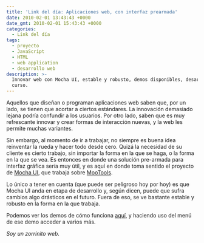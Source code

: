 ```yaml
---
title: 'Link del día: Aplicaciones web, con interfaz prearmada'
date: 2010-02-01 13:43:43 +0000
date_gmt: 2010-02-01 15:43:43 +0000
categories:
  - Link del día
tags:
  - proyecto
  - JavaScript
  - HTML
  - web application
  - desarrollo web
description: >-
  Innovar web con Mocha UI, estable y robusto, demos disponibles, desarrollo en
  curso.
---
```



Aquellos que diseñan o programan aplicaciones web saben que, por un lado, se tienen que acortar a ciertos estándares. La innovación demasiado lejana podría confundir a los usuarios. Por otro lado, saben que es muy refrescante innovar y crear formas de interacción nuevas, y la web les permite muchas variantes.

Sin embargo, al momento de ir a trabajar, no siempre es buena idea reinventar la rueda y hacer todo desde cero. Quizá la necesidad de su cliente es cierto trabajo, sin importar la forma en la que se haga, o la forma en la que se vea. Es entonces en donde una solución pre-armada para interfaz gráfica sería muy útil, y es aquí en donde toma sentido el proyecto de [Mocha UI](http://www.mochaui.com/), que trabaja sobre [MooTools](http://mootools.net/).

Lo único a tener en cuenta (que puede ser peligroso hoy por hoy) es que Mocha UI anda en etapa de desarrollo y, según dicen, puede que sufra cambios algo drásticos en el futuro. Fuera de eso, se ve bastante estable y robusto en la forma en la que trabaja.

Podemos ver los demos de cómo funciona [aquí](http://mochaui.com/demo/), y haciendo uso del menú de ese demo acceder a varios más.

_Soy un zorrinito web._
